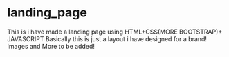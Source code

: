 # landing_page
This is i have made a landing page using HTML+CSS(MORE BOOTSTRAP)+ JAVASCRIPT
Basically this is just a layout i have designed for a brand!
Images and More to be added!
